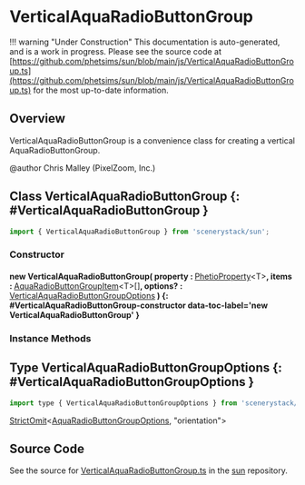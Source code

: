 # VerticalAquaRadioButtonGroup

!!! warning "Under Construction"
    This documentation is auto-generated, and is a work in progress. Please see the source code at
    [https://github.com/phetsims/sun/blob/main/js/VerticalAquaRadioButtonGroup.ts](https://github.com/phetsims/sun/blob/main/js/VerticalAquaRadioButtonGroup.ts) for the most up-to-date information.

## Overview

VerticalAquaRadioButtonGroup is a convenience class for creating a vertical AquaRadioButtonGroup.

@author Chris Malley (PixelZoom, Inc.)

## Class VerticalAquaRadioButtonGroup {: #VerticalAquaRadioButtonGroup }


```js
import { VerticalAquaRadioButtonGroup } from 'scenerystack/sun';
```
### Constructor

#### new VerticalAquaRadioButtonGroup( property : <span style="font-weight: 400;">[PhetioProperty](../axon/PhetioProperty.md)&lt;T&gt;</span>, items : <span style="font-weight: 400;">[AquaRadioButtonGroupItem](../sun/AquaRadioButtonGroup.md#AquaRadioButtonGroupItem)&lt;T&gt;[]</span>, options? : <span style="font-weight: 400;">[VerticalAquaRadioButtonGroupOptions](../sun/VerticalAquaRadioButtonGroup.md#VerticalAquaRadioButtonGroupOptions)</span> ) {: #VerticalAquaRadioButtonGroup-constructor data-toc-label='new VerticalAquaRadioButtonGroup' }

### Instance Methods





## Type VerticalAquaRadioButtonGroupOptions {: #VerticalAquaRadioButtonGroupOptions }


```js
import type { VerticalAquaRadioButtonGroupOptions } from 'scenerystack/sun';
```


[StrictOmit](../phet-core/StrictOmit.md)&lt;[AquaRadioButtonGroupOptions](../sun/AquaRadioButtonGroup.md#AquaRadioButtonGroupOptions), "orientation"&gt;



## Source Code

See the source for [VerticalAquaRadioButtonGroup.ts](https://github.com/phetsims/sun/blob/main/js/VerticalAquaRadioButtonGroup.ts) in the [sun](https://github.com/phetsims/sun) repository.
